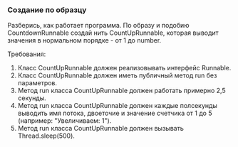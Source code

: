 
### Создание по образцу

Разберись, как работает программа.
По образу и подобию CountdownRunnable создай нить CountUpRunnable, которая выводит значения в нормальном порядке - от 1 до number.


Требования:
1.	Класс CountUpRunnable должен реализовывать интерфейс Runnable.
2.	Класс CountUpRunnable должен иметь публичный метод run без параметров.
3.	Метод run класса CountUpRunnable должен работать примерно 2,5 секунды.
4.	Метод run класса CountUpRunnable должен каждые полсекунды выводить имя потока, двоеточие и значение счетчика от 1 до 5 (например: &quot;Увеличиваем: 1&quot;).
5.	Метод run класса CountUpRunnable должен вызывать Thread.sleep(500).



